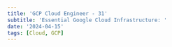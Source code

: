 ```yaml
---
title: 'GCP Cloud Engineer - 31'
subtitle: 'Essential Google Cloud Infrastructure: '
date: '2024-04-15'
tags: [Cloud, GCP]
---
```

